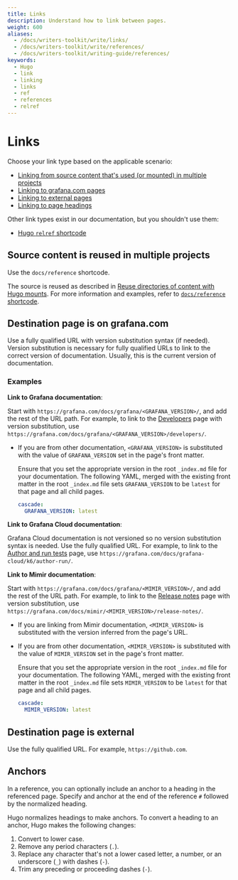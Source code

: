 ```yaml
---
title: Links
description: Understand how to link between pages.
weight: 600
aliases:
  - /docs/writers-toolkit/write/links/
  - /docs/writers-toolkit/write/references/
  - /docs/writers-toolkit/writing-guide/references/
keywords:
  - Hugo
  - link
  - linking
  - links
  - ref
  - references
  - relref
---
```


# Links

Choose your link type based on the applicable scenario:

- [Linking from source content that's used (or mounted) in multiple projects](#source-content-is-reused-in-multiple-projects)
- [Linking to grafana.com pages](#destination-page-is-on-grafanacom)
- [Linking to external pages](#destination-page-is-external)
- [Linking to page headings](#anchors)

Other link types exist in our documentation, but you shouldn't use them:

- [Hugo `relref` shortcode](https://grafana.com/docs/writers-toolkit/write/shortcodes/#relref)

## Source content is reused in multiple projects

Use the `docs/reference` shortcode.

The source is reused as described in [Reuse directories of content with Hugo mounts](https://grafana.com/docs/writers-toolkit/write/reuse-content/reuse-directories/).
For more information and examples, refer to [`docs/reference` shortcode](https://grafana.com/docs/writers-toolkit/write/shortcodes/#docsreference).

## Destination page is on grafana.com

Use a fully qualified URL with version substitution syntax (if needed).
Version substitution is necessary for fully qualified URLs to link to the correct version of documentation.
Usually, this is the current version of documentation.

### Examples

**Link to Grafana documentation**:

Start with `https://grafana.com/docs/grafana/<GRAFANA_VERSION>/`, and add the rest of the URL path.
For example, to link to the [Developers](https://grafana.com/docs/grafana/latest/developers) page with version substitution,
use `https://grafana.com/docs/grafana/<GRAFANA_VERSION>/developers/`.

- If you are from other documentation, `<GRAFANA_VERSION>` is substituted with the value of `GRAFANA_VERSION` set in the page's front matter.

  Ensure that you set the appropriate version in the root `_index.md` file for your documentation.
  The following YAML, merged with the existing front matter in the root `_index.md` file sets `GRAFANA_VERSION` to be `latest` for that page and all child pages.

  ```yaml
  cascade:
    GRAFANA_VERSION: latest
  ```

**Link to Grafana Cloud documentation**:

Grafana Cloud documentation is not versioned so no version substitution syntax is needed.
Use the fully qualified URL.
For example, to link to the [Author and run tests](https://grafana.com/docs/grafana-cloud/k6/author-run/) page, use `https://grafana.com/docs/grafana-cloud/k6/author-run/`.

**Link to Mimir documentation**:

Start with `https://grafana.com/docs/grafana/<MIMIR_VERSION>/`, and add the rest of the URL path.
For example, to link to the [Release notes](https://grafana.com/docs/mimir/latest/release-notes/) page with version substitution,
use `https://grafana.com/docs/mimir/<MIMIR_VERSION>/release-notes/`.

- If you are linking from Mimir documentation, `<MIMIR_VERSION>` is substituted with the version inferred from the page's URL.

- If you are from other documentation, `<MIMIR_VERSION>` is substituted with the value of `MIMIR_VERSION` set in the page's front matter.

  Ensure that you set the appropriate version in the root `_index.md` file for your documentation.
  The following YAML, merged with the existing front matter in the root `_index.md` file sets `MIMIR_VERSION` to be `latest` for that page and all child pages.

  ```yaml
  cascade:
    MIMIR_VERSION: latest
  ```

## Destination page is external

Use the fully qualified URL.
For example, `https://github.com`.

## Anchors

In a reference, you can optionally include an anchor to a heading in the referenced page.
Specify and anchor at the end of the reference `#` followed by the normalized heading.

Hugo normalizes headings to make anchors.
To convert a heading to an anchor, Hugo makes the following changes:

1. Convert to lower case.
1. Remove any period characters (`.`).
1. Replace any character that's not a lower cased letter, a number, or an underscore (`_`) with dashes (`-`).
1. Trim any preceding or proceeding dashes (`-`).
